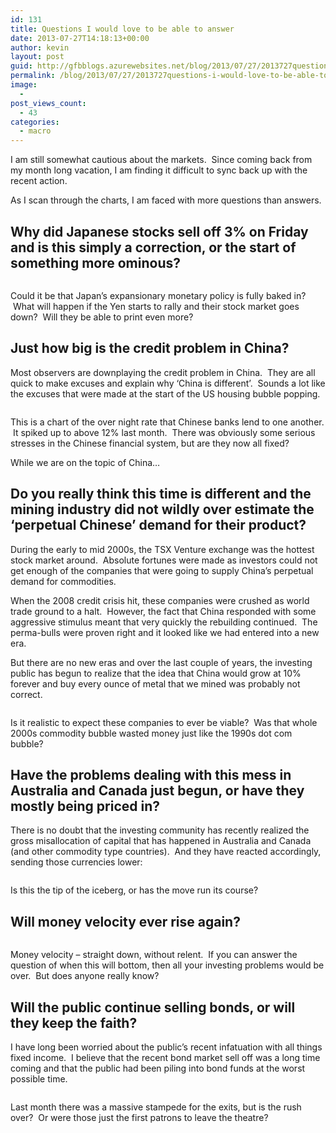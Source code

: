 ```yaml
---
id: 131
title: Questions I would love to be able to answer
date: 2013-07-27T14:18:13+00:00
author: kevin
layout: post
guid: http://gfbblogs.azurewebsites.net/blog/2013/07/27/2013727questions-i-would-love-to-be-able-to-answer/
permalink: /blog/2013/07/27/2013727questions-i-would-love-to-be-able-to-answer/
image:
  - 
post_views_count:
  - 43
categories:
  - macro
---
```

I am still somewhat cautious about the markets.  Since coming back from my month long vacation, I am finding it difficult to sync back up with the recent action.

As I scan through the charts, I am faced with more questions than answers.

## Why did Japanese stocks sell off 3% on Friday and is this simply a correction, or the start of something more ominous?

<img class="aligncenter" alt="" src="http://static.squarespace.com/static/500f3df9e4b006cb9ec150a3/50c60ecbe4b026203261b4d3/51f3d854e4b04b5d7e615505/1374935124896/NKY%20Jul%2027%2013-1.jpg" />

Could it be that Japan&#8217;s expansionary monetary policy is fully baked in?  What will happen if the Yen starts to rally and their stock market goes down?  Will they be able to print even more?

## Just how big is the credit problem in China?

Most observers are downplaying the credit problem in China.  They are all quick to make excuses and explain why &#8216;China is different&#8217;.  Sounds a lot like the excuses that were made at the start of the US housing bubble popping.

<img class="aligncenter" alt="" src="http://themacrotourist.com/blogs/SHIBOR%20Jul%2027%2013.jpg" />

This is a chart of the over night rate that Chinese banks lend to one another.  It spiked up to above 12% last month.  There was obviously some serious stresses in the Chinese financial system, but are they now all fixed?

While we are on the topic of China&#8230;

## Do you really think this time is different and the mining industry did not wildly over estimate the &#8216;perpetual Chinese&#8217; demand for their product?

During the early to mid 2000s, the TSX Venture exchange was the hottest stock market around.  Absolute fortunes were made as investors could not get enough of the companies that were going to supply China&#8217;s perpetual demand for commodities.

When the 2008 credit crisis hit, these companies were crushed as world trade ground to a halt.  However, the fact that China responded with some aggressive stimulus meant that very quickly the rebuilding continued.  The perma-bulls were proven right and it looked like we had entered into a new era.

But there are no new eras and over the last couple of years, the investing public has begun to realize that the idea that China would grow at 10% forever and buy every ounce of metal that we mined was probably not correct.

<img class="aligncenter" alt="" src="http://themacrotourist.com/blogs/Venture%20Exchange%20Jul%2027%2013.jpg" />

Is it realistic to expect these companies to ever be viable?  Was that whole 2000s commodity bubble wasted money just like the 1990s dot com bubble?

## Have the problems dealing with this mess in Australia and Canada just begun, or have they mostly being priced in?

There is no doubt that the investing community has recently realized the gross misallocation of capital that has happened in Australia and Canada (and other commodity type countries).  And they have reacted accordingly, sending those currencies lower:

<img class="aligncenter" alt="" src="http://themacrotourist.com/blogs/AUD%20Jul%2027%2013.gif" /><img class="aligncenter" alt="" src="http://themacrotourist.com/blogs/CAD%20July%2027%2013.gif" />

Is this the tip of the iceberg, or has the move run its course?

## Will money velocity ever rise again?

<img class="aligncenter" alt="" src="http://static.squarespace.com/static/500f3df9e4b006cb9ec150a3/50c60ecbe4b026203261b4d3/51f3e0c7e4b0de43ba5fd5d1/1374937288168/M2V_Max_630_378%20Jul%2027%2013.png" />

Money velocity &#8211; straight down, without relent.  If you can answer the question of when this will bottom, then all your investing problems would be over.  But does anyone really know?

## Will the public continue selling bonds, or will they keep the faith?

I have long been worried about the public&#8217;s recent infatuation with all things fixed income.  I believe that the recent bond market sell off was a long time coming and that the public had been piling into bond funds at the worst possible time.

<img class="aligncenter" alt="" src="http://themacrotourist.com/blogs/Mutual%20Fund%20Flow%20Jul%2027%2013.jpg" />

Last month there was a massive stampede for the exits, but is the rush over?  Or were those just the first patrons to leave the theatre?

&nbsp;